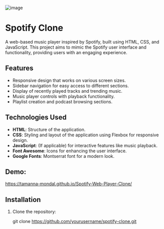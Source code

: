 
![image](https://github.com/user-attachments/assets/14008e81-c0d3-4a1b-b372-8c4f9a972229)

# Spotify Clone

A web-based music player inspired by Spotify, built using HTML, CSS, and JavaScript. This project aims to mimic the Spotify user interface and functionality, providing users with an engaging experience.

## Features

- Responsive design that works on various screen sizes.
- Sidebar navigation for easy access to different sections.
- Display of recently played tracks and trending music.
- Music player controls with playback functionality.
- Playlist creation and podcast browsing sections.

## Technologies Used

- **HTML**: Structure of the application.
- **CSS**: Styling and layout of the application using Flexbox for responsive design.
- **JavaScript**: (If applicable) for interactive features like music playback.
- **Font Awesome**: Icons for enhancing the user interface.
- **Google Fonts**: Montserrat font for a modern look.
  
## Demo:
  https://tamanna-mondal.github.io/Spotify-Web-Player-Clone/
## Installation

1. Clone the repository:
 
   git clone https://github.com/yourusername/spotify-clone.git

